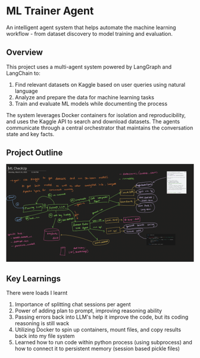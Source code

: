
# ML Trainer Agent

An intelligent agent system that helps automate the machine learning workflow - from dataset discovery to model training and evaluation.

## Overview

This project uses a multi-agent system powered by LangGraph and LangChain to:

1. Find relevant datasets on Kaggle based on user queries using natural language
2. Analyze and prepare the data for machine learning tasks
3. Train and evaluate ML models while documenting the process

The system leverages Docker containers for isolation and reproducibility, and uses the Kaggle API to search and download datasets. The agents communicate through a central orchestrator that maintains the conversation state and key facts.

## Project Outline

![Project Outline](https://github.com/NawidT/ml_trainer_agent/blob/main/project_outline.png)


## Key Learnings

There were loads I learnt 

1. Importance of splitting chat sessions per agent
2. Power of adding plan to prompt, improving reasoning ability
3. Passing errors back into LLM's help it improve the code, but its coding reasoning is still wack
4. Utilizing Docker to spin up containers, mount files, and copy results back into my file system
5. Learned how to run code within python process (using subprocess) and how to connect it to persistent memory (session based pickle files)
